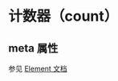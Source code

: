 # 计数器（count）

<vuep  template="#count-example"></vuep>

<script v-pre type="text/x-template" id="count-example">
<template>
  <vue-fa-form :form-items="formItems"
               :get-form-data="getFormData"
               @submit="submit" />
</template>

<script>
export default {
  data() {
    return {
      formItems: [
        {
          label: '数字',
          key: 'number',
          type: 'count',
          meta: {
            min: 0,
            max: 10,
            step: 2
          },
          rules: [
            {
              required: true,
              trigger: 'blur',
              message: '数字必填'
            }
          ]
        }
      ],
      getFormData: () => ({
        number: ''
      })
    }
  },
  methods: {
    submit(data) {
      console.log(data)
    }
  }
}
</script>
</script>

## meta 属性

参见 [Element 文档](https://element.eleme.cn/#/zh-CN/component/input-number)

